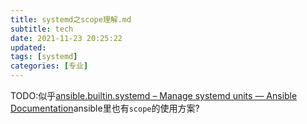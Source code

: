 ```yaml
---
title: systemd之scope理解.md
subtitle: tech
date: 2021-11-23 20:25:22
updated:
tags: [systemd]
categories: [专业]
---
```


TODO:似乎[ansible\.builtin\.systemd – Manage systemd units — Ansible Documentation](https://docs.ansible.com/ansible/latest/collections/ansible/builtin/systemd_module.html)ansible里也有`scope`的使用方案?

